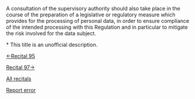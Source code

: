 
A consultation of the supervisory authority should also take place in the course of the preparation of a legislative or regulatory measure which provides for the processing of personal data, in order to ensure compliance of the intended processing with this Regulation and in particular to mitigate the risk involved for the data subject.


\* This title is an unofficial description.




[←Recital 95](https://gdpr-info.eu/recitals/no-95/ "95 - Support by the Processor")


[Recital 97→](https://gdpr-info.eu/recitals/no-97/ "97 - Data Protection Officer")


[All recitals](https://gdpr-info.eu/recitals/)

[Report error](https://gdpr-info.eu/gf/?TB_iframe=true&height=306 "Your message")

